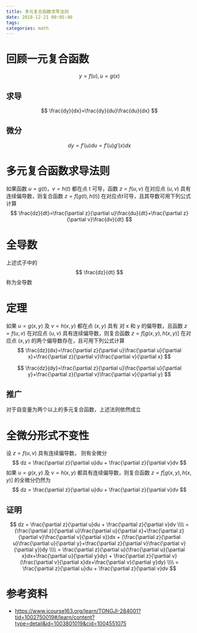```yaml
---
title: 多元复合函数求导法则
date: 2018-12-21 00:05:40
tags:
categories: math
---
```


# 回顾一元复合函数

$$
y=f(u),u=g(x)
$$

## 求导

$$
\frac{dy}{dx}=\frac{dy}{du}\frac{du}{dx}
$$

## 微分

$$
dy=f'(u)du=f'(u)g'(x)dx
$$



# 多元复合函数求导法则

如果函数 $u=g(t)，v=h(t)$ 都在点 t 可导，函数 $z=f(u,v)$ 在对应点 $(u,v)$ 具有连续偏导数，则复合函数 $z=f[g(t),h(t)]$ 在对应点t可导，且其导数可用下列公式计算 
$$
\frac{dz}{dt}=\frac{\partial z}{\partial u}\frac{du}{dt}+\frac{\partial z}{\partial v}\frac{dv}{dt}
$$

# 全导数

上述式子中的
$$
\frac{dz}{dt}
$$
称为全导数

# 定理

如果 $u=g(x,y)$ 及 $v=h(x,y)$ 都在点 $(x,y)$ 具有 对 x 和 y 的偏导数，且函数 $z=f(u,v)$ 在对应点 $(u,v)$ 具有连续偏导数，则复合函数 $z=f[g(x,y),h(x,y)]$ 在对应点 $(x,y)$ 的两个偏导数存在，且可用下列公式计算 
$$
\frac{dz}{dx}=\frac{\partial z}{\partial u}\frac{\partial u}{\partial x}+\frac{\partial z}{\partial v}\frac{\partial v}{\partial x}
$$

$$
\frac{dz}{dy}=\frac{\partial z}{\partial u}\frac{\partial u}{\partial y}+\frac{\partial z}{\partial v}\frac{\partial v}{\partial y}
$$

## 推广

对于自变量为两个以上的多元复合函数，上述法则依然成立



# 全微分形式不变性

设 $z=f(u,v)$ 具有连续偏导数， 则有全微分
$$
dz = \frac{\partial z}{\partial u}du + \frac{\partial z}{\partial v}dv
$$
如果 $u=g(x,y)$ 及 $v=h(x,y)$ 都具有连续偏导数，则复合函数 $z=f[g(x,y),h(x,y)]$ 的全微分仍然为
$$
dz = \frac{\partial z}{\partial u}du + \frac{\partial z}{\partial v}dv
$$

## 证明

$$
dz = \frac{\partial z}{\partial u}du + \frac{\partial z}{\partial v}dv \\\\
= (\frac{\partial z}{\partial u}\frac{\partial u}{\partial x}+\frac{\partial z}{\partial v}\frac{\partial v}{\partial x})dx +
(\frac{\partial z}{\partial u}\frac{\partial u}{\partial y}+\frac{\partial z}{\partial v}\frac{\partial v}{\partial y})dy \\\\
= \frac{\partial z}{\partial u}(\frac{\partial u}{\partial x}dx+\frac{\partial u}{\partial y}dy) +
\frac{\partial z}{\partial v}(\frac{\partial v}{\partial x}dx+\frac{\partial v}{\partial y}dy) \\\\
= \frac{\partial z}{\partial u}du + \frac{\partial z}{\partial v}dv
$$



# 参考资料

- https://www.icourse163.org/learn/TONGJI-284001?tid=1002750019#/learn/content?type=detail&id=1003801019&cid=1004551075